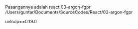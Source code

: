 
Pasangannya adalah react 03-argon-fgpr
/Users/guntar/Documents/SourceCodes/React/03-argon-fgpr

uvloop==0.19.0